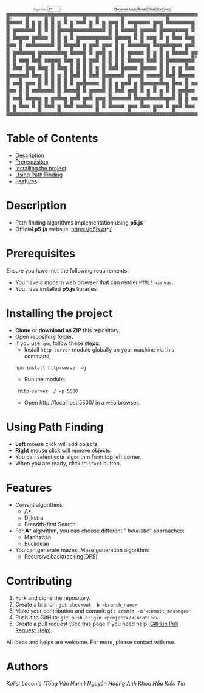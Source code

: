 
<img src="assets/example.gif" alt="Example" width="600" height="290" />

# Table of Contents
* [Description](#Description)
* [Prerequisites](#Prerequisites)
* [Installing the project](#installing-the-project)
* [Using Path Finding](#using-path-finding)
* [Features](#Features)

# Description
* Path finding algorithms implementation using **p5.js**
* Official **p5.js** website: https://p5js.org/

# Prerequisites
Ensure you have met the following requirements:
* You have a modern web browser that can render `HTML5 canvas`.
* You have installed **p5.js** libraries.
# Installing the project
* **Clone** or **download as ZIP** this repository.
* Open repository folder.
* If you use `npm`, follow these steps:
    * Install `http-server` module globally on your machine via this command:  
    ```
    npm install http-server -g
    ```
    * Run the module:  
    ```
     http-server ./ -p 5500
    ```
    * Open <a>http://localhost:5500/</a> in a web browser.

# Using Path Finding 
* **Left** mouse click will add objects.
* **Right** mouse click will remove objects.
* You can select your algorithm from top left corner.
* When you are ready, click to `start` button.
# Features
* Current algorithms:
    * A*
    * Dijkstra
    * Breadth-first Search
* For **A*** algorithm, you can choose different " *heuristic*" approaches:
    * Manhattan
    * Euclidean
* You can generate mazes. Maze generation algorithm:
    * Recursive backtracking(DFS)
# Contributing
1. Fork and clone the repository.
2. Create a branch: `git checkout -b <branch_name>`
3. Make your contribution and commit: `git commit -m'<commit_message>'`
4. Push it to GitHub: `git push origin <project>/<location>`
5. Create a pull request (See this page if you need help: [GitHub Pull Request Help](https://help.github.com/en/github/collaborating-with-issues-and-pull-requests/about-pull-requests))
  
All ideas and helps are welcome. For more, please contact with me.
# Authors
*Kalist Laconic (Tống Văn Nam )*
*Nguyễn Hoàng Anh Khoa*
*Hầu Kiến Tín*



